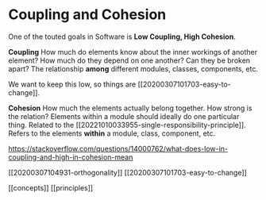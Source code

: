 # Coupling and Cohesion

One of the touted goals in Software is **Low Coupling, High Cohesion**.

**Coupling**
How much do elements know about the inner workings of another element?
How much do they depend on one another? Can they be broken apart?
The relationship **among** different modules, classes, components, etc.

We want to keep this low, so things are [[20200307101703-easy-to-change]].

**Cohesion**
How much the elements actually belong together. How strong is the relation?
Elements within a module should ideally do one particular thing. Related to the [[20221010033955-single-responsibility-principle]].
Refers to the elements **within** a module, class, component, etc.

https://stackoverflow.com/questions/14000762/what-does-low-in-coupling-and-high-in-cohesion-mean

[[20200307104931-orthogonality]]
[[20200307101703-easy-to-change]]

[[concepts]]
[[principles]]